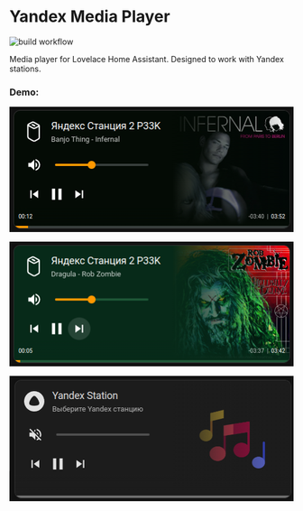 # Yandex Media Player

![build workflow](https://github.com/itsib/yandex-media-player/actions/workflows/build.yaml/badge.svg)

Media player for Lovelace Home Assistant. Designed to work with Yandex stations.

### Demo:

![Interface Screenshot_0](/git-assets/demo-0.png)

![Interface Screenshot 1](/git-assets/demo-1.png)

![Interface Screenshot 2](/git-assets/demo-2.png)
